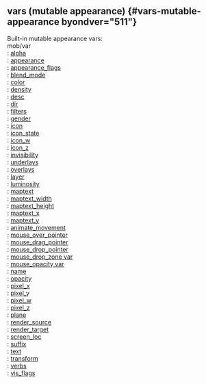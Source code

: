 ## vars (mutable appearance) {#vars-mutable-appearance byondver="511"}    
Built-in mutable appearance vars:    
mob/var    
:   [alpha](/atom/var/alpha)    
:   [appearance](/atom/var/appearance)    
:   [appearance_flags](/atom/var/appearance_flags)    
:   [blend_mode](/atom/var/blend_mode)    
:   [color](/atom/var/color)    
:   [density](/atom/var/density)    
:   [desc](/atom/var/desc)    
:   [dir](/atom/var/dir)    
:   [filters](/atom/var/filters)    
:   [gender](/atom/var/gender)    
:   [icon](/atom/var/icon)    
:   [icon_state](/atom/var/icon_state)    
:   [icon_w](/atom/var/icon_w)    
:   [icon_z](/atom/var/icon_z)    
:   [invisibility](/atom/var/invisibility)    
:   [underlays](/atom/var/underlays)    
:   [overlays](/atom/var/overlays)    
:   [layer](/atom/var/layer)    
:   [luminosity](/atom/var/luminosity)    
:   [maptext](/atom/var/maptext)    
:   [maptext_width](/atom/var/maptext_width)    
:   [maptext_height](/atom/var/maptext_height)    
:   [maptext_x](/atom/var/maptext_x)    
:   [maptext_y](/atom/var/maptext_y)    
:   [animate_movement](/atom/movable/var/animate_movement)    
:   [mouse_over_pointer](/atom/var/mouse_over_pointer)    
:   [mouse_drag_pointer](/atom/var/mouse_drag_pointer)    
:   [mouse_drop_pointer](/atom/var/mouse_drop_pointer)    
:   [mouse_drop_zone var](/atom/var/mouse_drop_zone)    
:   [mouse_opacity var](/atom/var/mouse_opacity)    
:   [name](/atom/var/name)    
:   [opacity](/atom/var/opacity)    
:   [pixel_x](/atom/var/pixel_x)    
:   [pixel_y](/atom/var/pixel_y)    
:   [pixel_w](/atom/var/pixel_w)    
:   [pixel_z](/atom/var/pixel_z)    
:   [plane](/atom/var/plane)    
:   [render_source](/atom/var/render_source)    
:   [render_target](/atom/var/render_target)    
:   [screen_loc](/atom/movable/var/screen_loc)    
:   [suffix](/atom/var/suffix)    
:   [text](/atom/var/text)    
:   [transform](/atom/var/transform)    
:   [verbs](/atom/var/verbs)    
:   [vis_flags](/atom/var/vis_flags)  
